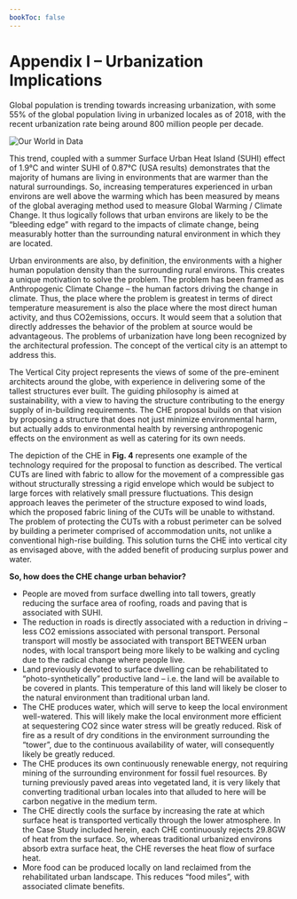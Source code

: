 ```yaml
---
bookToc: false
---
```


# Appendix I – Urbanization Implications

Global population is trending towards increasing urbanization, with some 55% of the global population living in urbanized locales as of 2018, with the recent urbanization rate being around 800 million people per decade.

![Our World in Data](/images/our-world-in-data.png)

This trend, coupled with a summer Surface Urban Heat Island (SUHI) effect of 1.9°C and winter SUHI of 0.87°C (USA results) demonstrates that the majority of humans are living in environments that are warmer than the natural surroundings. So, increasing temperatures experienced in urban environs are well above the warming which has been measured by means of the global averaging method used to measure Global Warming / Climate Change.  It thus logically follows that urban environs are likely to be the “bleeding edge” with regard to the impacts of climate change, being measurably hotter than the surrounding natural environment in which they are located.

Urban environments are also, by definition, the environments with a higher human population density than the surrounding rural environs.  This creates a unique motivation to solve the problem.  The problem has been framed as Anthropogenic Climate Change – the human factors driving the change in climate.  Thus, the place where the problem is greatest in terms of direct temperature measurement is also the place where the most direct human activity, and thus CO2emissions, occurs.  It would seem that a solution that directly addresses the behavior of the problem at source would be advantageous.
The problems of urbanization have long been recognized by the architectural profession.  The concept of the vertical city is an attempt to address this.

The Vertical City project represents the views of some of the pre-eminent architects around the globe, with experience in delivering some of the tallest structures ever built.  The guiding philosophy is aimed at sustainability, with a view to having the structure contributing to the energy supply of in-building requirements.
The CHE proposal builds on that vision by proposing a structure that does not just minimize environmental harm, but actually adds to environmental health by reversing anthropogenic effects on the environment as well as catering for its own needs.

The depiction of the CHE in __Fig. 4__ represents one example of the technology required for the proposal to function as described.  The vertical CUTs are lined with fabric to allow for the movement of a compressible gas without structurally stressing a rigid envelope which would be subject to large forces with relatively small pressure fluctuations.  This design approach leaves the perimeter of the structure exposed to wind loads, which the proposed fabric lining of the CUTs will be unable to withstand.  The problem of protecting the CUTs with a robust perimeter can be solved by building a perimeter comprised of accommodation units, not unlike a conventional high-rise building.  This solution turns the CHE into vertical city as envisaged above, with the added benefit of producing surplus power and water.

__So, how does the CHE change urban behavior?__
- People are moved from surface dwelling into tall towers, greatly reducing the surface area of roofing, roads and paving that is associated with SUHI.
- The reduction in roads is directly associated with a reduction in driving – less CO2 emissions associated with personal transport.  Personal transport will mostly be associated with transport BETWEEN urban nodes, with local transport being more likely to be walking and cycling due to the radical change where people live.
- Land previously devoted to surface dwelling can be rehabilitated to “photo-synthetically” productive land – i.e. the land will be available to be covered in plants.  This temperature of this land will likely be closer to the natural environment than traditional urban land.
- The CHE produces water, which will serve to keep the local environment well-watered.  This will likely make the local environment more efficient at sequestering CO2 since water stress will be greatly reduced.  Risk of fire as a result of dry conditions in the environment surrounding the “tower”, due to the continuous availability of water, will consequently likely be greatly reduced.
- The CHE produces its own continuously renewable energy, not requiring mining of the surrounding environment for fossil fuel resources.  By turning previously paved areas into vegetated land, it is very likely that converting traditional urban locales into that alluded to here will be carbon negative in the medium term.
- The CHE directly cools the surface by increasing the rate at which surface heat is transported vertically through the lower atmosphere.  In the Case Study included herein, each CHE continuously rejects 29.8GW of heat from the surface.  So, whereas traditional urbanized environs absorb extra surface heat, the CHE reverses the heat flow of surface heat.
- More food can be produced locally on land reclaimed from the rehabilitated urban landscape.  This reduces “food miles”, with associated climate benefits.
